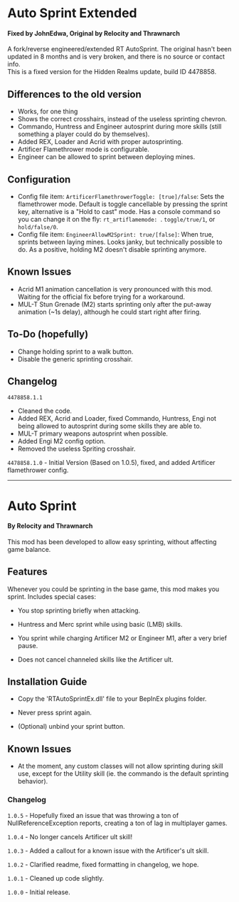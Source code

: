 # Auto Sprint Extended
#### Fixed by JohnEdwa, Original by Relocity and Thrawnarch

A fork/reverse engineered/extended RT AutoSprint. The original hasn't been updated in 8 months and is very broken, and there is no source or contact info.   
This is a fixed version for the Hidden Realms update, build ID 4478858.


## Differences to the old version
* Works, for one thing
* Shows the correct crosshairs, instead of the useless sprinting chevron.
* Commando, Huntress and Engineer autosprint during more skills (still something a player could do by themselves).
* Added REX, Loader and Acrid with proper autosprinting.
* Artificer Flamethrower mode is configurable.
* Engineer can be allowed to sprint between deploying mines.

## Configuration
* Config file item: `ArtificerFlamethrowerToggle: [true]/false`: Sets the flamethrower mode. Default is toggle cancellable by pressing the sprint key, alternative is a "Hold to cast" mode. Has a console command so you can change it on the fly: `rt_artiflamemode: `. `toggle/true/1`, or `hold/false/0`.
* Config file item: `EngineerAllowM2Sprint: true/[false]`: When true, sprints between laying mines. Looks janky, but technically possible to do. As a positive, holding M2 doesn't disable sprinting anymore.

## Known Issues

* Acrid M1 animation cancellation is very pronounced with this mod. Waiting for the official fix before trying for a workaround.
* MUL-T Stun Grenade (M2) starts sprinting only after the put-away animation (~1s delay), although he could start right after firing.

## To-Do (hopefully)

* Change holding sprint to a walk button.
* Disable the generic sprinting crosshair.

## Changelog

`4478858.1.1`
 * Cleaned the code. 
 * Added REX, Acrid and Loader, fixed Commando, Huntress, Engi not being allowed to autosprint during some skills they are able to. 
 * MUL-T primary weapons autosprint when possible.
 * Added Engi M2 config option.
 * Removed the useless Spriting crosshair.

`4478858.1.0` - Initial Version (Based on 1.0.5), fixed, and added Artificer flamethrower config.

---

[//]: # (Thanks to FunkFrog and Sipondo for letting us use their README as a basis for this one. You're doing god's work.)

# Auto Sprint
#### By Relocity and Thrawnarch

This mod has been developed to allow easy sprinting, without affecting game balance.

## Features

Whenever you could be sprinting in the base game, this mod makes you sprint. Includes special cases:

- You stop sprinting briefly when attacking.

- Huntress and Merc sprint while using basic (LMB) skills.

- You sprint while charging Artificer M2 or Engineer M1, after a very brief pause.

- Does not cancel channeled skills like the Artificer ult.

## Installation Guide

- Copy the 'RTAutoSprintEx.dll' file to your BepInEx plugins folder.

- Never press sprint again.

- (Optional) unbind your sprint button.

## Known Issues

- At the moment, any custom classes will not allow sprinting during skill use, except for the Utility skill (ie. the commando is the default sprinting behavior).

### Changelog

`1.0.5` - Hopefully fixed an issue that was throwing a ton of NullReferenceException reports, creating a ton of lag in multiplayer games.

`1.0.4` - No longer cancels Artificer ult skill!

`1.0.3` - Added a callout for a known issue with the Artificer's ult skill.

`1.0.2` - Clarified readme, fixed formatting in changelog, we hope.

`1.0.1` - Cleaned up code slightly.

`1.0.0` - Initial release.